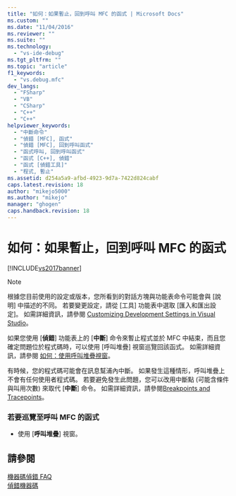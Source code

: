 ```yaml
---
title: "如何：如果暫止，回到呼叫 MFC 的函式 | Microsoft Docs"
ms.custom: ""
ms.date: "11/04/2016"
ms.reviewer: ""
ms.suite: ""
ms.technology: 
  - "vs-ide-debug"
ms.tgt_pltfrm: ""
ms.topic: "article"
f1_keywords: 
  - "vs.debug.mfc"
dev_langs: 
  - "FSharp"
  - "VB"
  - "CSharp"
  - "C++"
  - "C++"
helpviewer_keywords: 
  - "中斷命令"
  - "偵錯 [MFC], 函式"
  - "偵錯 [MFC], 回到呼叫函式"
  - "函式呼叫, 回到呼叫函式"
  - "函式 [C++], 偵錯"
  - "函式 [偵錯工具]"
  - "程式, 暫止"
ms.assetid: d254a5a9-afbd-4923-9d7a-7422d824cabf
caps.latest.revision: 18
author: "mikejo5000"
ms.author: "mikejo"
manager: "ghogen"
caps.handback.revision: 18
---
```

# 如何：如果暫止，回到呼叫 MFC 的函式
[!INCLUDE[vs2017banner](../code-quality/includes/vs2017banner.md)]

> [!NOTE]
>  根據您目前使用的設定或版本，您所看到的對話方塊與功能表命令可能會與 \[說明\] 中描述的不同。  若要變更設定，請從 \[工具\] 功能表中選取 \[匯入和匯出設定\]。  如需詳細資訊，請參閱 [Customizing Development Settings in Visual Studio](http://msdn.microsoft.com/zh-tw/22c4debb-4e31-47a8-8f19-16f328d7dcd3)。  
  
 如果您使用 \[**偵錯**\] 功能表上的 \[**中斷**\] 命令來暫止程式並於 MFC 中結束，而且您確定問題位於程式碼時，可以使用 \[呼叫堆疊\] 視窗巡覽回該函式。  如需詳細資訊，請參閱 [如何：使用呼叫堆疊視窗](../debugger/how-to-use-the-call-stack-window.md)。  
  
 有時候，您的程式碼可能會在訊息幫浦內中斷。  如果發生這種情形，呼叫堆疊上不會有任何使用者程式碼。  若要避免發生此問題，您可以改用中斷點 \(可能含條件與叫用次數\) 來取代 \[**中斷**\] 命令。  如需詳細資訊，請參閱[Breakpoints and Tracepoints](http://msdn.microsoft.com/zh-tw/fe4eedc1-71aa-4928-962f-0912c334d583)。  
  
### 若要巡覽至呼叫 MFC 的函式  
  
-   使用 \[**呼叫堆疊**\] 視窗。  
  
## 請參閱  
 [機器碼偵錯 FAQ](../debugger/debugging-native-code-faqs.md)   
 [偵錯機器碼](../debugger/debugging-native-code.md)
